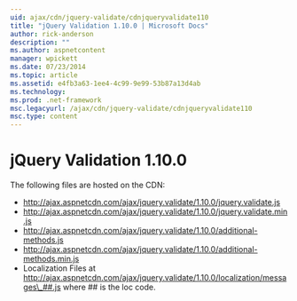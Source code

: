 ```yaml
---
uid: ajax/cdn/jquery-validate/cdnjqueryvalidate110
title: "jQuery Validation 1.10.0 | Microsoft Docs"
author: rick-anderson
description: ""
ms.author: aspnetcontent
manager: wpickett
ms.date: 07/23/2014
ms.topic: article
ms.assetid: e4fb3a63-1ee4-4c99-9e99-53b87a13d4ab
ms.technology: 
ms.prod: .net-framework
msc.legacyurl: /ajax/cdn/jquery-validate/cdnjqueryvalidate110
msc.type: content
---
```

jQuery Validation 1.10.0
====================
The following files are hosted on the CDN:

- http://ajax.aspnetcdn.com/ajax/jquery.validate/1.10.0/jquery.validate.js
- http://ajax.aspnetcdn.com/ajax/jquery.validate/1.10.0/jquery.validate.min.js
- http://ajax.aspnetcdn.com/ajax/jquery.validate/1.10.0/additional-methods.js
- http://ajax.aspnetcdn.com/ajax/jquery.validate/1.10.0/additional-methods.min.js
- Localization Files at http://ajax.aspnetcdn.com/ajax/jquery.validate/1.10.0/localization/messages\_##.js where ## is the loc code.